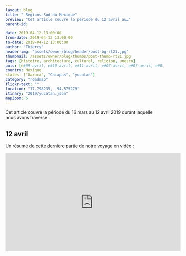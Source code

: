 ```yaml
---
layout: blog
title: " Regions Sud du Mexique"
preview: "Cet article couvre la période du 12 avril au…"
parent-id: 

date: 2019-04-12 13:00:00
from-date: 2019-04-12 13:00:00
to-date: 2019-04-12 13:00:00
author: "Thierry"
header-img: "assets/owner/blog/header/post-bg-rt21.jpg"
thumbnail: /assets/owner/blog/thumbs/post-thumb-rt21.jpg
tags: [histoire, architecture, culturel, religion, unesco]
pois: [e#09-avril, e#10-avril, e#11-avril, e#07-avril, e#07-avril, e#07-avril, e#07-avril, ]
country: Mexique
states: ["Oaxaca", "Chiapas", "yucatan"]
category: "roadmap"
flickr-text: ""
location: "17.798235, -94.575279"
itinary: "2019/yucatan.json"
mapZoom: 6
---
```


Cet article couvre la période du 16 mars au 12 avril 2019 durant laquelle nous avons traversé .

## 12 avril





Un résumé de cette dernière partie de notre voyage en vidéo :

<iframe width="560" height="315" src="https://www.youtube.com/embed/8arFwQyuIpM" frameborder="0" allow="autoplay; encrypted-media" allowfullscreen></iframe>


